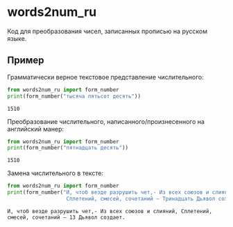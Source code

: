 # words2num_ru
Код для преобразования чисел, записанных прописью на русском языке.

## Пример

Грамматически верное текстовое представление числительного:
```python
from words2num_ru import form_number
print(form_number("тысяча пятьсот десять"))
```
```shell
1510
```

Преобразование числительного, написанного/произнесенного на английский манер:
```python
from words2num_ru import form_number
print(form_number("пятнадцать десять"))
```
```shell
1510
```
Замена числительного в тексте:
```python
from words2num_ru import form_number
print(form_number("И, чтоб везде разрушить чет,- Из всех союзов и слияний, \
                   Сплетений, смесей, сочетаний — Тринадцать Дьявол создает."))
```
```shell
И, чтоб везде разрушить чет,- Из всех союзов и слияний, Сплетений, смесей, сочетаний — 13 Дьявол создает.
```
